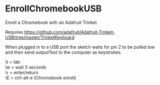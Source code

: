 # EnrollChromebookUSB
Enroll a Chromebook with an Adafruit Trinket

Requires https://github.com/adafruit/Adafruit-Trinket-USB/tree/master/TrinketKeyboard

When plugged in to a USB port the sketch waits for pin 2 to be pulled low and then send outputText to the computer as keystrokes. 

  \\t = tab  
  \\w = wait 5 seconds  
  \\r = enter/return   
  \\E = ctrl-alt-e (Chromebook enroll)  

